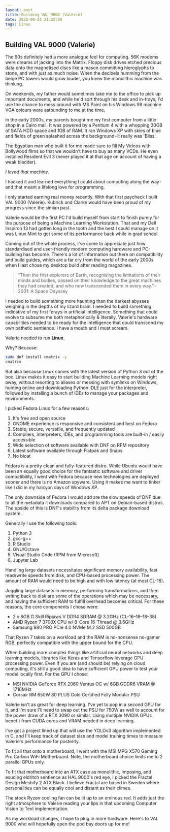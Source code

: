 ```yaml
---
layout: post
title: Building VAL 9000 (Valerie)
date: 2022-06-23 21:22:00
tags: Linux
---
```

## Building VAL 9000 (Valerie)
The 90s definitely had a more analogue feel for computing. 56K modems were dreams of jacking into the Matrix. Floppy disk drives etched precious data onto the magnetised discs like a mason committing hieroglyphs to stone, and with just as much noise. When the decibels humming from the beige PC towers would grow louder, you knew the monolithic machine was thinking.

On weekends, my father would sometimes take me to the office to pick up important documents, and while he'd sort through his desk and in-trays, I'd use the chance to mess around with MS Paint on his Windows 98 machine. VGA colours were astounding to me at the time.

In the early 2000s, my parents bought me my first computer from a little shop in a Cairo mall. It was powered by a Pentium 4 with a whopping 30GB of SATA HDD space and 1GB of RAM. It ran Windows XP with skies of blue and fields of green splashed across the background - it really was 'Bliss'.

The Egyptian man who built it for me made sure to fill My Videos with Bollywood films so that we wouldn't have to buy as many VCDs. He even installed Resident Evil 3 (never played it at that age on account of having a weak bladder).

*I loved that machine.*

I hacked it and learned everything I could about computing along the way - and that meant a lifelong love for programming.

I only started earning real money recently. With that first paycheck I built VAL 9000 (Valerie). Kubrick and Clarke would have been proud of my progress since the simian past.

Valerie would be the first PC I'd build myself from start to finish purely for the purpose of being a Machine Learning Workstation. That and my Dell Inspiron 13 had gotten long in the tooth and the best I could manage on it was Linux Mint to get some of its performance back while in grad school.

Coming out of the whole process, I've come to appreciate just how standardised and user-friendly modern computing hardware and PC-building has become. There's a lot of information out there on compatibility and build guides, which are a far cry from the world of the early 2000s when I last chose my desktop build after reading magazines.

> "Then the first explorers of Earth, recognising the limitations of their minds and bodies, passed on their knowledge to the great machines they had created, and who now transcended them in every way." - 2001: A Space Odyssey

I needed to build something more haunting than the darkest abysses weighing in the depths of my lizard brain. I needed to build something indicative of my first forays in artificial intelligence. Something that could evolve to subsume me both metaphorically & literally. Valerie's hardware capabilities needed to be ready for the intelligence that could transcend my own pathetic sentience. I have a mouth and I must scream.

Valerie needed to run **Linux**.

Why? Because:

```bash
sudo dnf install cmatrix -y
cmatrix
```

But also because Linux comes with the latest version of Python 3 out of the box. Linux makes it easy to start building Machine Learning models right away, without resorting to aliases or messing with symlinks on Windows, hunting online and downloading Python IDLE just for the interpreter, followed by installing a bunch of IDEs to manage your packages and environments.

I picked Fedora Linux for a few reasons:
1. It's free and open source
2. GNOME experience is responsive and consistent and best on Fedora
3. Stable, secure, versatile, and frequently updated
4. Compilers, interpreters, IDEs, and programming tools are built-in / easily accessible
5. Wide selection of software available with DNF on RPM repository
6. Latest software available through Flatpak and Snaps
7. No bloat

Fedora is a pretty clean and fully-featured distro. While Ubuntu would have been an equally good choice for the fantastic software and driver compatibility, I went with Fedora because new technologies are deployed sooner and there is no Amazon spyware. Using it makes me want to tinker like I did in my halcyon days of Windows XP.

The only downside of Fedora I would add are the slow speeds of DNF due to all the metadata it downloads compared to APT on Debian-based distros. The upside of this is DNF's stability from its delta package download system.

Generally I use the following tools:
1. Python 3
2. gcc-g++
3. R Studio
4. GNU/Octave
5. Visual Studio Code (RPM from Microsoft)
6. Jupyter Lab

Handling large datasets necessitates significant memory availability, fast read/write speeds from disk, and CPU-based processing power. The amount of RAM would need to be high and with low latency (at most CL-16).

Juggling large datasets in memory, performing transformations, and then writing back to disk are some of the operations which may be necessary, and having the sufficient RAM to fulfill overhead becomes critical. For these reasons, the core components I chose were:
- 2 x 8GB G.Skill Ripjaws V DDR4 SDRAM @ 3.2GHz (CL-16–18–18–38)
- AMD Ryzen 7 3700X CPU w/ 8-Core 16-Thread @ 3.6GHz
- Samsung 980 PRO PCIe 4.0 NVMe M.2 SSD 500GB

That Ryzen 7 takes on a workload and the RAM is no-nonsense no-gamer RGB, perfectly compatible with the upper bound for the CPU.

When building more complex things like artificial neural networks and deep learning models, libraries like Keras and Tensorflow leverage GPU processing power. Even if you are (and should be) relying on cloud computing, it's still a good idea to have sufficient GPU power to test your model locally first. For the GPU I chose:
- MSI NVIDIA GeForce RTX 2060 Ventus OC w/ 6GB GDDR6 VRAM @ 1710MHz
- Corsair RM 650W 80 PLUS Gold Certified Fully Modular PSU

Valerie isn't as great for deep learning. I've yet to pop in a second GPU for it, and I'm sure I'll need to swap out the PSU for 750W as well to account for the power draw of a RTX 3090 or similar. Using multiple NVIDIA GPUs benefit from CUDA cores and VRAM needed in deep learning.

I've got a project lined up that will use the YOLOv3 algorithm implemented in C, and I'll keep track of dataset size and model training times to measure Valerie's performance for posterity.

To fit all that onto a motherboard, I went with the MSI MPG X570 Gaming Pro Carbon WiFi Motherboard. Note, the motherboard choice limits me to 2 parallel GPUs only.

To fit that motherboard into an ATX case as monolithic, imposing, and exuding eldritch sentience as HAL 9000's red eye, I picked the Fractal Design Meshify 2 ATX Black. I believe Fractal are based in Sweden where personalities can be equally cool and distant as their climes.

The stock Ryzen cooling fan can be lit up to an ominous red. It adds just the right atmosphere to Valerie reading your lips in that upcoming Computer Vision to Text implementation.

As my workload changes, I hope to plug in more hardware. Here's to VAL 9000 who will hopefully open the pod bay doors up for me!
